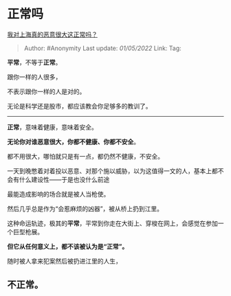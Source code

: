# 正常吗
[我对上海真的恶意很大这正常吗？](https://www.zhihu.com/question/527365329/answer/2455318111)

> Author: #Anonymity
> Last update: *01/05/2022*
> Link:
> Tag:

**平常**，不等于**正常**。

跟你一样的人很多，

不表示跟你一样的人是对的。

无论是科学还是股市，都应该教会你足够多的教训了。

---

**正常**，意味着健康，意味着安全。

**无论你对谁恶意很大，你都不健康、你都不安全**。

都不用很大，哪怕就只是有一点，都仍然不健康，不安全。

一天到晚憋着对着投以恶意、对那个施以威胁，以为这值得一文的人，基本上都不会有什么建设性——于是也没什么前途

最能造成影响的场合就是被人当枪使。

然后几乎总是作为“会惹麻烦的凶器”，被从桥上扔到江里。

这种命运轨迹，极其的**平常**，平常到你走在大街上、穿梭在网上，会感觉在参加一个巨型枪展。

**但它从任何意义上，都不该被认为是“正常”。**

随时被人拿来犯案然后被扔进江里的人生，

## **不正常**。
